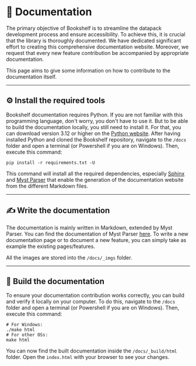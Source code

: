 # 📝 Documentation

The primary objective of Bookshelf is to streamline the datapack development process and ensure accessibility. To achieve this, it is crucial that the library is thoroughly documented.
We have dedicated significant effort to creating this comprehensive documentation website.
Moreover, we request that every new feature contribution be accompanied by appropriate documentation.

This page aims to give some information on how to contribute to the documentation itself.

---

## ⚙️ Install the required tools

Bookshelf documentation requires Python.
If you are not familiar with this programming language, don't worry, you don't have to use it.
But to be able to build the documentation locally, you still need to install it.
For that, you can download version 3.12 or higher on the [Python website](https://www.python.org/downloads/).
After having installed Python and cloned the Bookshelf repository, navigate to the `/docs` folder and open a terminal (or Powershell if you are on Windows).
Then, execute this command:

```shell
pip install -r requirements.txt -U
```

This command will install all the required dependencies, especially [Sphinx](https://www.sphinx-doc.org/en/master/) and [Myst Parser](https://myst-parser.readthedocs.io/en/latest/intro.html) that enable the generation of the documentation website from the different Markdown files.

---

## ✍️ Write the documentation

The documentation is mainly written in Markdown, extended by Myst Parser.
You can find the documentation of Myst Parser [here](https://myst-parser.readthedocs.io/en/latest/intro.html).
To write a new documentation page or to document a new feature, you can simply take as example the existing pages/features.

All the images are stored into the `/docs/_imgs` folder.

---

## 🔨 Build the documentation

To ensure your documentation contribution works correctly, you can build and verify it locally on your computer.
To do this, navigate to the `/docs` folder and open a terminal (or Powershell if you are on Windows).
Then, execute this command:

```shell
# For Windows:
./make html
# For other OSs:
make html
```

You can now find the built documentation inside the `/docs/_build/html` folder.
Open the `index.html` with your browser to see your changes.
